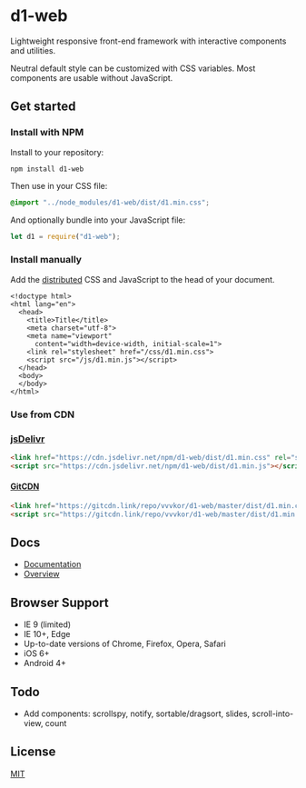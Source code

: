 # d1-web

Lightweight responsive front-end framework
with interactive components and utilities.

Neutral default style can be customized with CSS variables.
Most components are usable without JavaScript.

## Get started

### Install with NPM

Install to your repository:
```
npm install d1-web
```
Then use in your CSS file:
```css
@import "../node_modules/d1-web/dist/d1.min.css";
```
And optionally bundle into your JavaScript file:
```javascript
let d1 = require("d1-web");
```

### Install manually

Add the [distributed](https://github.com/vvvkor/d1-web/archive/master.zip) CSS and JavaScript to the head of your document.

```
<!doctype html>
<html lang="en">
  <head>
    <title>Title</title>
    <meta charset="utf-8">
    <meta name="viewport" 
      content="width=device-width, initial-scale=1">
    <link rel="stylesheet" href="/css/d1.min.css">
    <script src="/js/d1.min.js"></script>
  </head>
  <body>
  </body>
</html>
```

### Use from CDN

### [jsDelivr](https://www.jsdelivr.com/package/npm/d1-web)

```html
<link href="https://cdn.jsdelivr.net/npm/d1-web/dist/d1.min.css" rel="stylesheet">
<script src="https://cdn.jsdelivr.net/npm/d1-web/dist/d1.min.js"></script>
```

#### [GitCDN](https://gitcdn.link/)

```html
<link href="https://gitcdn.link/repo/vvvkor/d1-web/master/dist/d1.min.css" rel="stylesheet">
<script src="https://gitcdn.link/repo/vvvkor/d1-web/master/dist/d1.min.js"></script>
```


## Docs

- [Documentation](https://vvvkor.github.io/d1-web/)
- [Overview](https://vvvkor.github.io/d1-web/overview.html)

## Browser Support

* IE 9 (limited)
* IE 10+, Edge
* Up-to-date versions of Chrome, Firefox, Opera, Safari
* iOS 6+
* Android 4+


## Todo

- Add components: scrollspy, notify, sortable/dragsort, slides, scroll-into-view, count


## License

[MIT](./LICENSE)
